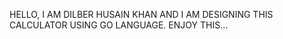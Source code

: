 HELLO, 
I AM DILBER HUSAIN KHAN AND I AM DESIGNING  THIS CALCULATOR USING GO LANGUAGE.
ENJOY THIS...